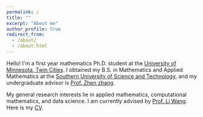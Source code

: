 ```yaml
---
permalink: /
title: ""
excerpt: "About me"
author_profile: true
redirect_from: 
  - /about/
  - /about.html
---
```


Hello! I'm a first year mathematics Ph.D. student at the [University of Minnesota, Twin Cities](https://twin-cities.umn.edu/). I obtained my B.S. in Mathematics and Applied Mathematics at the [Southern University of Science and Technology](https://www.sustech.edu.cn/en/), and my undergraduate advisor is [Prof. Zhen zhang](https://math.sustech.edu.cn/c/zhangzhen?lang=en).

My general research interests lie in applied mathematics, computational mathematics, and data science. I am currently advised by [Prof. Li Wang](https://liwang-umn.github.io/math/). Here is my [CV](https://hv1000.github.io/files/Yan_HUANG_CV.pdf).
